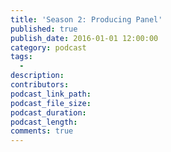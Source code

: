 ```yaml
---
title: 'Season 2: Producing Panel'
published: true
publish_date: 2016-01-01 12:00:00
category: podcast
tags:
  -
description:
contributors:
podcast_link_path:
podcast_file_size:
podcast_duration:
podcast_length:
comments: true
---
```

